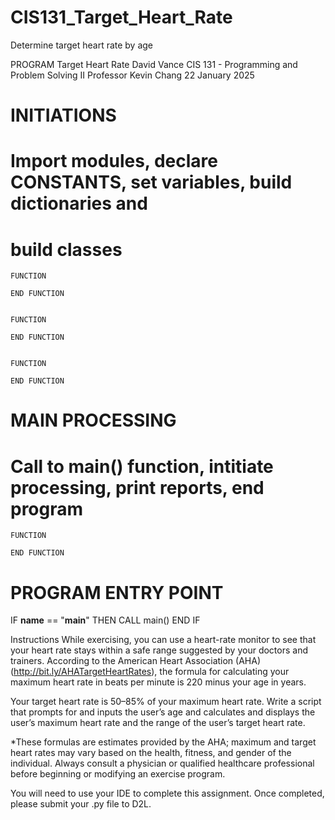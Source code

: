 # CIS131_Target_Heart_Rate
Determine target heart rate by age

PROGRAM Target Heart Rate
David Vance
CIS 131 - Programming and Problem Solving II
Professor Kevin Chang
22 January 2025

# INITIATIONS
# Import modules, declare CONSTANTS, set variables, build dictionaries and 
# build classes

    FUNCTION
 
    END FUNCTION


    FUNCTION
 
    END FUNCTION


    FUNCTION
 
    END FUNCTION


# MAIN PROCESSING
# Call to main() function, intitiate processing, print reports, end program

    FUNCTION
 
    END FUNCTION


# PROGRAM ENTRY POINT

IF __name__ == "__main__" THEN
    CALL main()
END IF


Instructions
While exercising, you can use a heart-rate monitor to see that your heart rate stays within a safe range 
suggested by your doctors and trainers. According to the American Heart Association (AHA) (http://bit.ly/AHATargetHeartRates), 
the formula for calculating your maximum heart rate in beats per minute is 220 minus your age in years. 

Your target heart rate is 50–85% of your maximum heart rate. Write a script that prompts for and inputs the user’s age and 
calculates and displays the user’s maximum heart rate and the range of the user’s target heart rate. 

*These formulas are estimates provided by the AHA; maximum and target heart rates may vary based on the health, fitness, and 
gender of the individual. Always consult a physician or qualified healthcare professional before beginning or modifying an exercise program.

You will need to use your IDE to complete this assignment. Once completed, please submit your .py file to D2L.
